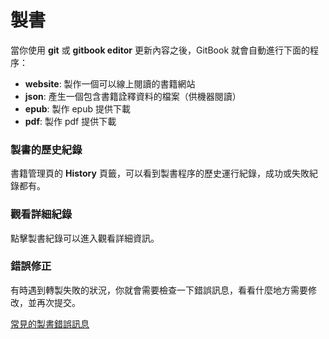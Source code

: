 # 製書

當你使用 **git** 或 **gitbook editor** 更新內容之後，GitBook 就會自動進行下面的程序：

- **website**: 製作一個可以線上閱讀的書籍網站
- **json**: 產生一個包含書籍詮釋資料的檔案（供機器閱讀）
- **epub**: 製作 epub 提供下載
- **pdf**: 製作 pdf 提供下載

### 製書的歷史紀錄

書籍管理頁的 **History** 頁籤，可以看到製書程序的歷史運行紀錄，成功或失敗紀錄都有。

### 觀看詳細紀錄

點擊製書紀錄可以進入觀看詳細資訊。

### 錯誤修正

有時遇到轉製失敗的狀況，你就會需要檢查一下錯誤訊息，看看什麼地方需要修改，並再次提交。

[常見的製書錯誤訊息](./errors.md)
